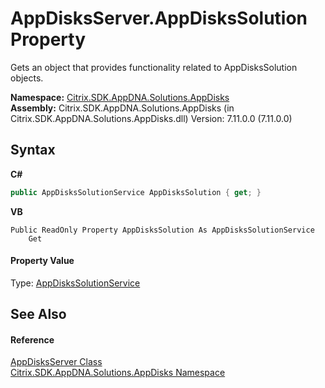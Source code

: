# AppDisksServer.AppDisksSolution Property 
 

Gets an object that provides functionality related to AppDisksSolution objects.

**Namespace:**&nbsp;<a href="3c384851-470e-e1e2-019f-9fa48f730a55">Citrix.SDK.AppDNA.Solutions.AppDisks</a><br />**Assembly:**&nbsp;Citrix.SDK.AppDNA.Solutions.AppDisks (in Citrix.SDK.AppDNA.Solutions.AppDisks.dll) Version: 7.11.0.0 (7.11.0.0)

## Syntax

**C#**
```csharp
public AppDisksSolutionService AppDisksSolution { get; }
```

**VB**
```vbnet
Public ReadOnly Property AppDisksSolution As AppDisksSolutionService
	Get
```


#### Property Value
Type: <a href="788c5801-0980-62fe-f2f1-cc8e70c9365f">AppDisksSolutionService</a>

## See Also


#### Reference
<a href="d55ea1e9-8787-7d0f-871c-495256d19c53">AppDisksServer Class</a><br /><a href="3c384851-470e-e1e2-019f-9fa48f730a55">Citrix.SDK.AppDNA.Solutions.AppDisks Namespace</a><br />